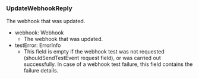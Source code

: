 ### UpdateWebhookReply
The webhook that was updated.

- webhook: Webhook
  - The webhook that was updated.
- testError: ErrorInfo
  - This field is empty if the webhook test was not requested (shouldSendTestEvent request field), or was carried out successfully. In case of a webhook test failure, this field contains the failure details.
